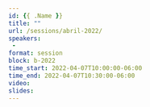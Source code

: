 ```yaml
---
id: {{ .Name }}
title: ""
url: /sessions/abril-2022/
speakers:
 - 
format: session
block: b-2022
time_start: 2022-04-07T10:00:00-06:00
time_end: 2022-04-07T10:30:00-06:00
video:
slides:
---
```

